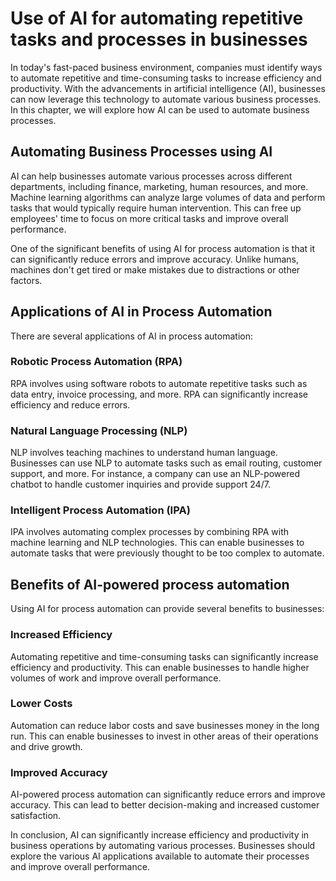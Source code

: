 Use of AI for automating repetitive tasks and processes in businesses
=======================================================================================================================

In today's fast-paced business environment, companies must identify ways to automate repetitive and time-consuming tasks to increase efficiency and productivity. With the advancements in artificial intelligence (AI), businesses can now leverage this technology to automate various business processes. In this chapter, we will explore how AI can be used to automate business processes.

Automating Business Processes using AI
--------------------------------------

AI can help businesses automate various processes across different departments, including finance, marketing, human resources, and more. Machine learning algorithms can analyze large volumes of data and perform tasks that would typically require human intervention. This can free up employees' time to focus on more critical tasks and improve overall performance.

One of the significant benefits of using AI for process automation is that it can significantly reduce errors and improve accuracy. Unlike humans, machines don't get tired or make mistakes due to distractions or other factors.

Applications of AI in Process Automation
----------------------------------------

There are several applications of AI in process automation:

### Robotic Process Automation (RPA)

RPA involves using software robots to automate repetitive tasks such as data entry, invoice processing, and more. RPA can significantly increase efficiency and reduce errors.

### Natural Language Processing (NLP)

NLP involves teaching machines to understand human language. Businesses can use NLP to automate tasks such as email routing, customer support, and more. For instance, a company can use an NLP-powered chatbot to handle customer inquiries and provide support 24/7.

### Intelligent Process Automation (IPA)

IPA involves automating complex processes by combining RPA with machine learning and NLP technologies. This can enable businesses to automate tasks that were previously thought to be too complex to automate.

Benefits of AI-powered process automation
-----------------------------------------

Using AI for process automation can provide several benefits to businesses:

### Increased Efficiency

Automating repetitive and time-consuming tasks can significantly increase efficiency and productivity. This can enable businesses to handle higher volumes of work and improve overall performance.

### Lower Costs

Automation can reduce labor costs and save businesses money in the long run. This can enable businesses to invest in other areas of their operations and drive growth.

### Improved Accuracy

AI-powered process automation can significantly reduce errors and improve accuracy. This can lead to better decision-making and increased customer satisfaction.

In conclusion, AI can significantly increase efficiency and productivity in business operations by automating various processes. Businesses should explore the various AI applications available to automate their processes and improve overall performance.

